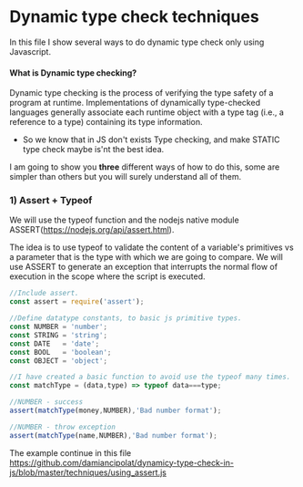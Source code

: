 # Dynamic type check techniques
In this file I show several ways to do dynamic type check only using Javascript.

#### What is Dynamic type checking?
Dynamic type checking is the process of verifying the type safety of a program at runtime. Implementations of dynamically type-checked languages generally associate each runtime object with a type tag (i.e., a reference to a type) containing its type information.

- So we know that in JS don't exists Type checking, and make STATIC type check maybe is'nt the best idea.

I am going to show you **three** different ways of how to do this, some are simpler than others but you will surely understand all of them.

### 1) Assert + Typeof
We will use the typeof function and the nodejs native module ASSERT(https://nodejs.org/api/assert.html).

The idea is to use typeof to validate the content of a variable's primitives vs a parameter that is the type with which we are going to compare. We will use ASSERT to generate an exception that interrupts the normal flow of execution in the scope where the script is executed.

```js
//Include assert.
const assert = require('assert');

//Define datatype constants, to basic js primitive types.
const NUMBER = 'number';
const STRING = 'string';
const DATE   = 'date';
const BOOL   = 'boolean';
const OBJECT = 'object';

//I have created a basic function to avoid use the typeof many times.
const matchType = (data,type) => typeof data===type;

//NUMBER - success
assert(matchType(money,NUMBER),'Bad number format');

//NUMBER - throw exception
assert(matchType(name,NUMBER),'Bad number format');
```
The example continue in this file https://github.com/damiancipolat/dynamicy-type-check-in-js/blob/master/techniques/using_assert.js
